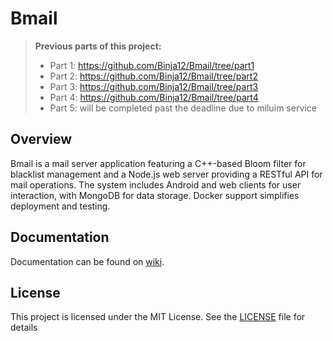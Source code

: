 # Bmail

> **Previous parts of this project:**
> - Part 1: https://github.com/Binja12/Bmail/tree/part1
> - Part 2: https://github.com/Binja12/Bmail/tree/part2
> - Part 3: https://github.com/Binja12/Bmail/tree/part3
> - Part 4: https://github.com/Binja12/Bmail/tree/part4
> - Part 5: will be completed past the deadline due to miluim service

## Overview
Bmail is a mail server application featuring a C++-based Bloom filter for blacklist management and
a Node.js web server providing a RESTful API for mail operations.
The system includes Android and web clients for user interaction, with MongoDB for data storage.
Docker support simplifies deployment and testing.

## Documentation
Documentation can be found on [wiki](wiki/README.md).

## License
This project is licensed under the MIT License. See the [LICENSE](LICENSE) file for details

